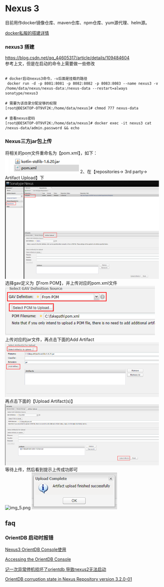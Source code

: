 # Nexus 3

目前用作docker镜像仓库、maven仓库、npm仓库、yum源代理、helm源。

[docker私服的搭建详情](http://saas.gitlab.xyyweb.cn/document/deployment/nexus3.html)

### nexus3 搭建
https://blog.csdn.net/qq_44605317/article/details/109484604  
参考上文，但是在启动的命令上需要做一些修改  
```shell

# docker启动nexus3命令，-v后面是挂载的路径
 docker run -d -p 8081:8081 -p 8082:8082 -p 8083:8083 --name nexus3 -v /home/data/nexus/nexus-data:/nexus-data --restart=always sonatype/nexus3
 
# 需要为该目录分配足够的权限
[root@DESKTOP-OT9VF2K:/home/data/nexus]# chmod 777 nexus-data
 
# 查看nexus密码
[root@DESKTOP-OT9VF2K:/home/data/nexus]# docker exec -it nexus3 cat /nexus-data/admin.password && echo
```

### Nexus三方jar包上传   
将相关的pom文件重命名为【pom.xml】，如下：   
![img.png](img.png)
2、在【repositories→ 3rd party→ Artifact Upload】下   
![img_1.png](img_1.png)  
选择gav定义为【From POM】，并上传对应的pom.xml文件     
![img_2.png](img_2.png)  
上传对应的jar文件，再点击下面的Add Artifact  
![img_3.png](img_3.png)  
再点击下面的【Upload Artifact(s)】  
![img_4.png](img_4.png)   
等待上传，然后看到提示上传成功即可  
![img_5.png](img_5.png)   ![img_6.png](img_6.png)
## faq
### OrientDB 启动时报错

[Nexus3 OrientDB Console使用](https://www.jianshu.com/p/999593fd7eb9)

[Accessing the OrientDB Console](https://support.sonatype.com/hc/en-us/articles/115002930827-Accessing-the-OrientDB-Console)

[记一次异常停机损坏了orientdb 导致nexus2无法启动](https://blog.csdn.net/shenyue_sam/article/details/77164285)

[OrientDB corruption state in Nexus Repository version 3.2.0-01](https://stackoverflow.com/a/45986526)